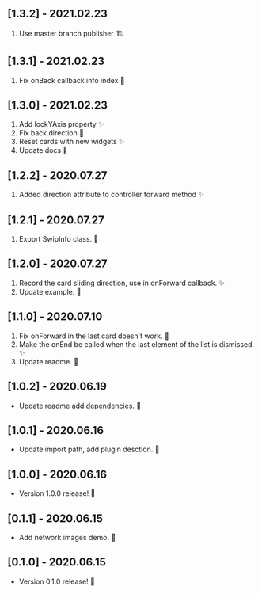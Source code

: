 ## [1.3.2] - 2021.02.23

1. Use master branch publisher 🏗
  
## [1.3.1] - 2021.02.23

1. Fix onBack callback info index 🐛
   
## [1.3.0] - 2021.02.23

1. Add lockYAxis property ✨
2. Fix back direction 🐛
3. Reset cards with new widgets ✨
4. Update docs 📝

## [1.2.2] - 2020.07.27

1. Added direction attribute to controller forward method ✨

## [1.2.1] - 2020.07.27

1. Export SwipInfo class. 🐛

## [1.2.0] - 2020.07.27

1. Record the card sliding direction, use in onForward callback. ✨
2. Update example. 📝

## [1.1.0] - 2020.07.10

1. Fix onForward in the last card doesn't work. 🐛
2. Make the onEnd be called when the last element of the list is dismissed. ✨
3. Update readme. 📝

## [1.0.2] - 2020.06.19

- Update readme add dependencies. 🚀

## [1.0.1] - 2020.06.16

- Update import path, add plugin desction. 🎉

## [1.0.0] - 2020.06.16

- Version 1.0.0 release! 🚀

## [0.1.1] - 2020.06.15

- Add network images demo. 🎉

## [0.1.0] - 2020.06.15

- Version 0.1.0 release! 🚀
